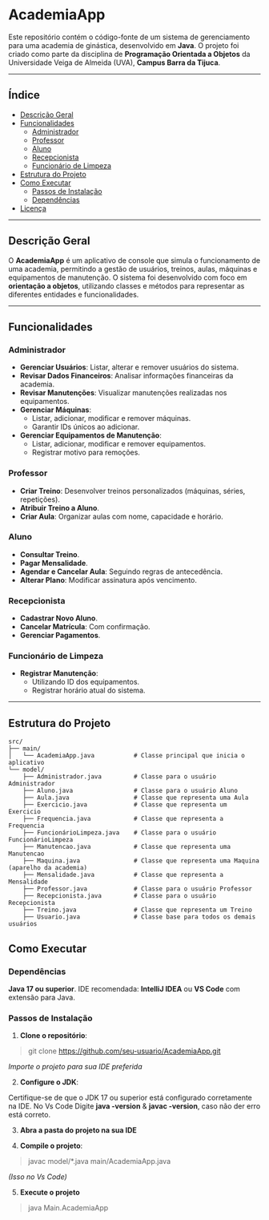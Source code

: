 # **AcademiaApp**

Este repositório contém o código-fonte de um sistema de gerenciamento para uma academia de ginástica, desenvolvido em **Java**. O projeto foi criado como parte da disciplina de **Programação Orientada a Objetos** da Universidade Veiga de Almeida (UVA), **Campus Barra da Tijuca**.

---

## **Índice**
- [Descrição Geral](#descrição-geral)
- [Funcionalidades](#funcionalidades)
  - [Administrador](#administrador)
  - [Professor](#professor)
  - [Aluno](#aluno)
  - [Recepcionista](#recepcionista)
  - [Funcionário de Limpeza](#funcionário-de-limpeza)
- [Estrutura do Projeto](#estrutura-do-projeto)
- [Como Executar](#como-executar)
  - [Passos de Instalação](#passos-de-instalação)
  - [Dependências](#dependências)
- [Licença](#licença)

---

## **Descrição Geral**

O **AcademiaApp** é um aplicativo de console que simula o funcionamento de uma academia, permitindo a gestão de usuários, treinos, aulas, máquinas e equipamentos de manutenção. O sistema foi desenvolvido com foco em **orientação a objetos**, utilizando classes e métodos para representar as diferentes entidades e funcionalidades.

---

## **Funcionalidades**

### **Administrador**
- **Gerenciar Usuários**: Listar, alterar e remover usuários do sistema.
- **Revisar Dados Financeiros**: Analisar informações financeiras da academia.
- **Revisar Manutenções**: Visualizar manutenções realizadas nos equipamentos.
- **Gerenciar Máquinas**:
  - Listar, adicionar, modificar e remover máquinas.
  - Garantir IDs únicos ao adicionar.
- **Gerenciar Equipamentos de Manutenção**:
  - Listar, adicionar, modificar e remover equipamentos.
  - Registrar motivo para remoções.

### **Professor**
- **Criar Treino**: Desenvolver treinos personalizados (máquinas, séries, repetições).
- **Atribuir Treino a Aluno**.
- **Criar Aula**: Organizar aulas com nome, capacidade e horário.

### **Aluno**
- **Consultar Treino**.
- **Pagar Mensalidade**.
- **Agendar e Cancelar Aula**: Seguindo regras de antecedência.
- **Alterar Plano**: Modificar assinatura após vencimento.

### **Recepcionista**
- **Cadastrar Novo Aluno**.
- **Cancelar Matrícula**: Com confirmação.
- **Gerenciar Pagamentos**.

### **Funcionário de Limpeza**
- **Registrar Manutenção**:
  - Utilizando ID dos equipamentos.
  - Registrar horário atual do sistema.

---

## **Estrutura do Projeto**

```plaintext
src/
├── main/
│   └── AcademiaApp.java           # Classe principal que inicia o aplicativo
└── model/
    ├── Administrador.java         # Classe para o usuário Administrador
    ├── Aluno.java                 # Classe para o usuário Aluno
    ├── Aula.java                  # Classe que representa uma Aula
    ├── Exercicio.java             # Classe que representa um Exercicio
    ├── Frequencia.java            # Classe que representa a Frequencia
    ├── FuncionárioLimpeza.java    # Classe para o usuário FuncionárioLimpeza
    ├── Manutencao.java            # Classe que representa uma Manutencao
    ├── Maquina.java               # Classe que representa uma Maquina (aparelho da academia)
    ├── Mensalidade.java           # Classe que representa a Mensalidade
    ├── Professor.java             # Classe para o usuário Professor
    ├── Recepcionista.java         # Classe para o usuário Recepcionista
    ├── Treino.java                # Classe que representa um Treino
    ├── Usuario.java               # Classe base para todos os demais usuários
```

## **Como Executar**

### **Dependências**

**Java 17 ou superior**.
IDE recomendada: **IntelliJ IDEA** ou **VS Code** com extensão para Java.

### **Passos de Instalação**


1. **Clone o repositório**:

> git clone https://github.com/seu-usuario/AcademiaApp.git

*Importe o projeto para sua IDE preferida*

2. **Configure o JDK**:

Certifique-se de que o JDK 17 ou superior está configurado corretamente na IDE.
No Vs Code Digite **java -version** & **javac -version**, caso não der erro está correto.

3. **Abra a pasta do projeto na sua IDE**

4. **Compile o projeto**:

> javac model/*.java main/AcademiaApp.java

*(Isso no Vs Code)*

5. **Execute o projeto**

> java Main.AcademiaApp

